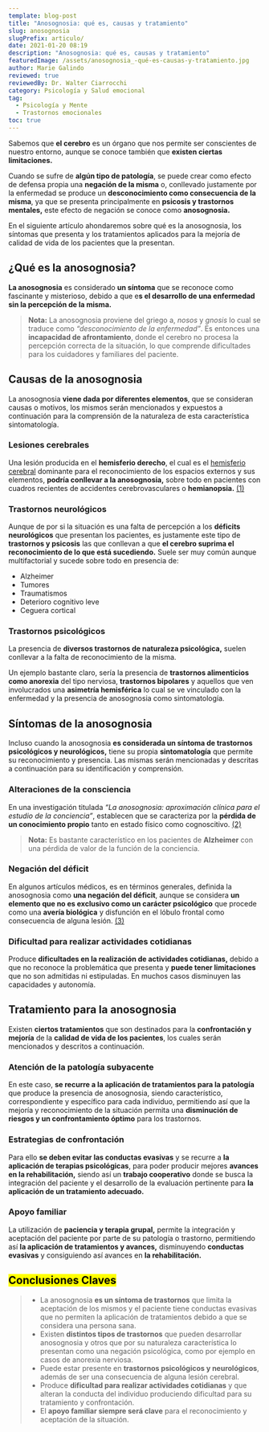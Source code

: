 ```yaml
---
template: blog-post
title: "Anosognosia: qué es, causas y tratamiento"
slug: anosognosia
slugPrefix: articulo/
date: 2021-01-20 08:19
description: "Anosognosia: qué es, causas y tratamiento"
featuredImage: /assets/anosognosia_-qué-es-causas-y-tratamiento.jpg
author: Marie Galindo
reviewed: true
reviewedBy: Dr. Walter Ciarrocchi
category: Psicología y Salud emocional
tag:
  - Psicología y Mente
  - Trastornos emocionales
toc: true
---
```

<!--StartFragment-->

Sabemos que **el cerebro** es un órgano que nos permite ser conscientes de nuestro entorno, aunque se conoce también que **existen ciertas limitaciones.**

Cuando se sufre de **algún tipo de patología**, se puede crear como efecto de defensa propia una **negación de la misma** o, conllevado justamente por la enfermedad se produce un **desconocimiento como consecuencia de la misma**, ya que se presenta principalmente en **psicosis y trastornos mentales,** este efecto de negación se conoce como **anosognosia.**

En el siguiente artículo ahondaremos sobre qué es la anosognosia, los síntomas que presenta y los tratamientos aplicados para la mejoría de calidad de vida de los pacientes que la presentan.

## ¿Qué es la anosognosia?

**La anosognosia** es considerado **un síntoma** que se reconoce como fascinante y misterioso, debido a que e**s el desarrollo de una enfermedad sin la percepción de la misma.**

> **Nota:** La anosognosia proviene del griego a, *nosos* y *gnosis* lo cual se traduce como *“desconocimiento de la enfermedad”*. Es entonces una **incapacidad de afrontamiento**, donde el cerebro no procesa la percepción correcta de la situación, lo que comprende dificultades para los cuidadores y familiares del paciente.

## Causas de la anosognosia

La anosognosia **viene dada por diferentes elementos**, que se consideran causas o motivos, los mismos serán mencionados y expuestos a continuación para la comprensión de la naturaleza de esta característica sintomatología.

### Lesiones cerebrales

Una lesión producida en el **hemisferio derecho**, el cual es el [hemisferio cerebral](https://tuinfosalud.com/articulos/hemisferios-cerebrales) dominante para el reconocimiento de los espacios externos y sus elementos, **podría conllevar a la anosognosia,** sobre todo en pacientes con cuadros recientes de accidentes cerebrovasculares o **hemianopsia.** [(1)](https://scielo.conicyt.cl/scielo.php?script=sci_arttext&pid=S0717-92272002000200008)

### Trastornos neurológicos

Aunque de por si la situación es una falta de percepción a los **déficits neurológicos** que presentan los pacientes, es justamente este tipo de **trastornos y psicosis** las que conllevan a que **el cerebro suprima el reconocimiento de lo que está sucediendo.** Suele ser muy común aunque multifactorial y sucede sobre todo en presencia de:

* Alzheimer
* Tumores
* Traumatismos
* Deterioro cognitivo leve
* Ceguera cortical

### Trastornos psicológicos

La presencia de **diversos trastornos de naturaleza psicológica,** suelen conllevar a la falta de reconocimiento de la misma.

Un ejemplo bastante claro, sería la presencia de **trastornos alimenticios como anorexia** del tipo nerviosa, **trastornos bipolares** y aquellos que ven involucrados una **asimetría hemisférica** lo cual se ve vinculado con la enfermedad y la presencia de anosognosia como sintomatología.

## Síntomas de la anosognosia

Incluso cuando la anosognosia **es considerada un síntoma de trastornos psicológicos y neurológicos,** tiene su propia **sintomatología** que permite su reconocimiento y presencia. Las mismas serán mencionadas y descritas a continuación para su identificación y comprensión.

### Alteraciones de la consciencia

En una investigación titulada *“La anosognosia: aproximación clínica para el estudio de la conciencia”*, establecen que se caracteriza por la **pérdida de un conocimiento propio** tanto en estado físico como cognoscitivo. [(2)](http://pepsic.bvsalud.org/scielo.php?script=sci_arttext&pid=S0120-05342007000100006)

> **Nota:** Es bastante característico en los pacientes de **Alzheimer** con una pérdida de valor de la función de la conciencia.

### Negación del déficit

En algunos artículos médicos, es en términos generales, definida la anosognosia como **una negación del déficit**, aunque se considera **un elemento que no es exclusivo como un carácter psicológico** que procede como una **avería biológica** y disfunción en el lóbulo frontal como consecuencia de alguna lesión. [(3)](https://www.alzheimeruniversal.eu/2014/08/07/anosognosia-y-negacion/)

### Dificultad para realizar actividades cotidianas

Produce **dificultades en la realización de actividades cotidianas,** debido a que no reconoce la problemática que presenta y **puede tener limitaciones** que no son admitidas ni estipuladas. En muchos casos disminuyen las capacidades y autonomía.

## Tratamiento para la anosognosia

Existen **ciertos tratamientos** que son destinados para la **confrontación y mejoría** de la **calidad de vida de los pacientes**, los cuales serán mencionados y descritos a continuación.

### Atención de la patología subyacente

En este caso, **se recurre a la aplicación de tratamientos para la patología** que produce la presencia de anosognosia, siendo característico, correspondiente y específico para cada individuo, permitiendo así que la mejoría y reconocimiento de la situación permita una **disminución de riesgos y un confrontamiento óptimo** para los trastornos.

### Estrategias de confrontación

Para ello **se deben evitar las conductas evasivas** y se recurre a **la aplicación de terapias psicológicas**, para poder producir mejores **avances en la rehabilitación,** siendo así un **trabajo cooperativo** donde se busca la integración del paciente y el desarrollo de la evaluación pertinente para **la aplicación de un tratamiento adecuado.**

### Apoyo familiar

La utilización de **paciencia y terapia grupal,** permite la integración y aceptación del paciente por parte de su patología o trastorno, permitiendo así **la aplicación de tratamientos y avances,** disminuyendo **conductas evasivas** y consiguiendo así avances en **la rehabilitación.**

## <mark>Conclusiones Claves</mark>

> * La anosognosia **es un síntoma de trastornos** que limita la aceptación de los mismos y el paciente tiene conductas evasivas que no permiten la aplicación de tratamientos debido a que se considera una persona sana.
> * Existen **distintos tipos de trastornos** que pueden desarrollar anosognosia y otros que por su naturaleza característica lo presentan como una negación psicológica, como por ejemplo en casos de anorexia nerviosa.
> * Puede estar presente en **trastornos psicológicos y neurológicos**, además de ser una consecuencia de alguna lesión cerebral.
> * Produce **dificultad para realizar actividades cotidianas** y que alteran la conducta del individuo produciendo dificultad para su tratamiento y confrontación.
> * El **apoyo familiar siempre será clave** para el reconocimiento y aceptación de la situación.